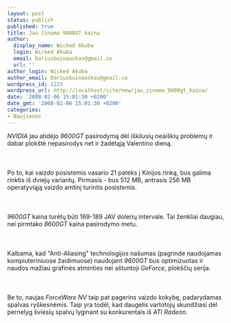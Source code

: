 ```yaml
---
layout: post
status: publish
published: true
title: Jau žinoma 9600GT kaina
author:
  display_name: Wicked Akuba
  login: Wicked Akuba
  email: Dariusbuinauskas@gmail.co
  url: ''
author_login: Wicked Akuba
author_email: Dariusbuinauskas@gmail.co
wordpress_id: 1225
wordpress_url: http://localhost/site/new/jau_zinoma_9600gt_kaina/
date: '2008-02-06 15:01:30 +0200'
date_gmt: '2008-02-06 15:01:30 +0200'
categories:
- Naujienos
---
```

<p><i>NVIDIA</i> jau atidėjo <i>9600GT</i> pasirodymą dėl iškilusių neaiškių problemų ir dabar plokštė nepasirodys net ir žadėtąją Valentino dieną.<br />
<br><br />
<br>Po to, kai vaizdo posistemis vasario 21 pateks į Kinijos rinką, bus galima rinktis iš dviejų variantų. Pirmasis - bus 512 MB, antrasis 256 MB operatyviąją vaizdo amtinį turintis posistemis.<br />
<br><br />
<br><i>9600GT</i> kaina turėtų būti 169-189 JAV dolerių intervale. Tai ženkliai daugiau, nei pirmtako <i>8600GT</i> kaina pasirodymo metu.<br />
<br><br />
<br>Kalbama, kad &quot;Anti-Aliasing&quot; technologijos našumas (pagrinde naudojamas kompiuteriniuose žaidimuose)  naudojant <i>9600GT</i> bus optimizuotas ir naudos mažiau grafinės atminties nei aštuntoji <i>GeForce</i>, plokščių serija.<br />
<br><br />
<br>Be to, naujas <i>ForceWare NV</i> taip pat pagerins vaizdo kokybę, padarydamas spalvas ryškesnėmis. Taip yra todėl, kad daugelis vartotojų skundžiasi dėl pernelyg šviesių spalvų lyginant su konkurentais iš <i>ATI Radeon</i>.<br />
<br></p>
